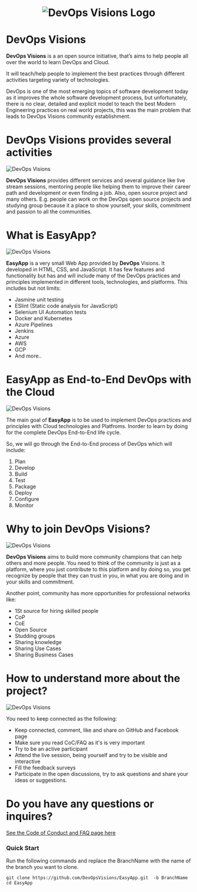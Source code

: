 <h1 align="center">
	<br>
	<img src="https://raw.githubusercontent.com/DevOpsVisions/Docs/master/assets/Logo/DevOps-Visions_Horizontal_Concrete.png" alt="DevOps Visions Logo">
	<br>
</h1>


# DevOps Visions
**DevOps Visions** is a an open source initiative, that’s aims to help people all over the world to learn DevOps and Cloud. 

It will teach/help people to implement the best practices through different activities targeting variety of technologies. 

DevOps is one of the most emerging topics of software development today as it improves the whole software development process, but unfortunately, there is no clear, detailed and explicit model to teach the best Modern Engineering practices on real world projects, this was the main problem that leads to DevOps Visions community establishment.

# DevOps Visions provides several activities
![DevOps Visions](https://raw.githubusercontent.com/DevOpsVisions/Docs/master/assets/MICS/DevOpsVisions-Activities.gif)

**DevOps Visions** provides different services and several guidance like live stream sessions, mentoring people like helping them to improve their career path and development or even finding a job. Also, open source project and many others.
E.g. people can work on the DevOps open source projects and studying group because it a place to show yourself, your skills, commitment and passion to all the communities.

# What is EasyApp?
![DevOps Visions](https://raw.githubusercontent.com/DevOpsVisions/Docs/master/assets/MICS/what-is-EasyApp.gif)

**EasyApp** is a very small Web App provided by **DevOps** Visions. It developed in HTML, CSS, and JavaScript. It has few features and functionality but has and will include many of the DevOps practices and principles implemented in different tools, technologies, and platforms.
This includes but not limits:
- Jasmine unit testing
- ESlint (Static code analysis for JavaScript)
- Selenium UI Automation tests
- Docker and Kubernetes
- Azure Pipelines
- Jenkins
- Azure
- AWS
- GCP
- And more..



# EasyApp as End-to-End DevOps with the Cloud

![DevOps Visions](https://raw.githubusercontent.com/DevOpsVisions/Docs/master/assets/MICS/DevOps-End-to-End.gif)

The main goal of **EasyApp** is to be used to implement DevOps practices and principles with Cloud technologies and Platfroms. Inorder to learn by doing for the complete DevOps End-to-End life cycle. 

So, we will go through the End-to-End process of DevOps which will include:
1. Plan
1. Develop
1. Build
1. Test
1. Package
1. Deploy
1. Configure
1. Monitor

# Why to join DevOps Visions?

![DevOps Visions](https://raw.githubusercontent.com/DevOpsVisions/Docs/master/assets/MICS/community-network.gif)


**DevOps Visions** aims to build more community champions that can help others and more people.
You need to think of the community is just as a platform, where you just contribute to this platform and by doing so, you get recognize by people that they can trust in you, in what you are doing and in your skills and commitment. 

Another point, community has more opportunities for professional networks like:
- 1St source for hiring skilled people
- CoP
- CoE
- Open Source
- Studding groups
- Sharing knowledge
- Sharing Use Cases
- Sharing Business Cases


# How to understand more about the project? 
![DevOps Visions](https://raw.githubusercontent.com/DevOpsVisions/Docs/master/assets/MICS/active-part.gif)

You need to keep connected as the following:
- Keep connected, comment, like and share on GitHub and Facebook page
- Make sure you read CoC/FAQ as it's is very important
- Try to be an active participant 
- Attend the live session, being yourself and try to be visible and interactive 
- Fill the feedback surveys
- Participate in the open discussions, try to ask questions and share your ideas or suggestions.


# Do you have any questions or inquires?
[See the Code of Conduct and FAQ page here](https://github.com/DevOpsVisions/Docs/tree/master/mics/CoC%20and%20FAQ)

### Quick Start

Run the following commands and replace the BranchName with the name of the branch you want to clone.

```
git clone https://github.com/DevOpsVisions/EasyApp.git  -b BranchName
cd EasyApp
```





